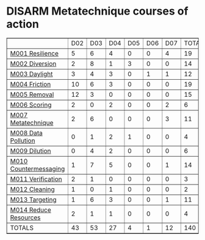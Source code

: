 # DISARM Metatechnique courses of action

<table border="1">
<tr>
<td> </td>
    <td>D02</td>
<td>D03</td>
<td>D04</td>
<td>D05</td>
<td>D06</td>
<td>D07</td>
<td>TOTALS</td></tr><tr>
<td><a href="../generated_pages/metatechniques/M001.md">M001 Resilience</a></td>
<td>5</td>
<td>6</td>
<td>4</td>
<td>0</td>
<td>0</td>
<td>4</td>
<td>19</td>
</tr>
<tr>
<td><a href="../generated_pages/metatechniques/M002.md">M002 Diversion</a></td>
<td>2</td>
<td>8</td>
<td>1</td>
<td>3</td>
<td>0</td>
<td>0</td>
<td>14</td>
</tr>
<tr>
<td><a href="../generated_pages/metatechniques/M003.md">M003 Daylight</a></td>
<td>3</td>
<td>4</td>
<td>3</td>
<td>0</td>
<td>1</td>
<td>1</td>
<td>12</td>
</tr>
<tr>
<td><a href="../generated_pages/metatechniques/M004.md">M004 Friction</a></td>
<td>10</td>
<td>6</td>
<td>3</td>
<td>0</td>
<td>0</td>
<td>0</td>
<td>19</td>
</tr>
<tr>
<td><a href="../generated_pages/metatechniques/M005.md">M005 Removal</a></td>
<td>12</td>
<td>3</td>
<td>0</td>
<td>0</td>
<td>0</td>
<td>0</td>
<td>15</td>
</tr>
<tr>
<td><a href="../generated_pages/metatechniques/M006.md">M006 Scoring</a></td>
<td>2</td>
<td>0</td>
<td>2</td>
<td>0</td>
<td>0</td>
<td>2</td>
<td>6</td>
</tr>
<tr>
<td><a href="../generated_pages/metatechniques/M007.md">M007 Metatechnique</a></td>
<td>2</td>
<td>6</td>
<td>0</td>
<td>0</td>
<td>0</td>
<td>3</td>
<td>11</td>
</tr>
<tr>
<td><a href="../generated_pages/metatechniques/M008.md">M008 Data Pollution</a></td>
<td>0</td>
<td>1</td>
<td>2</td>
<td>1</td>
<td>0</td>
<td>0</td>
<td>4</td>
</tr>
<tr>
<td><a href="../generated_pages/metatechniques/M009.md">M009 Dilution</a></td>
<td>0</td>
<td>4</td>
<td>2</td>
<td>0</td>
<td>0</td>
<td>0</td>
<td>6</td>
</tr>
<tr>
<td><a href="../generated_pages/metatechniques/M010.md">M010 Countermessaging</a></td>
<td>1</td>
<td>7</td>
<td>5</td>
<td>0</td>
<td>0</td>
<td>1</td>
<td>14</td>
</tr>
<tr>
<td><a href="../generated_pages/metatechniques/M011.md">M011 Verification</a></td>
<td>2</td>
<td>1</td>
<td>0</td>
<td>0</td>
<td>0</td>
<td>0</td>
<td>3</td>
</tr>
<tr>
<td><a href="../generated_pages/metatechniques/M012.md">M012 Cleaning</a></td>
<td>1</td>
<td>0</td>
<td>1</td>
<td>0</td>
<td>0</td>
<td>0</td>
<td>2</td>
</tr>
<tr>
<td><a href="../generated_pages/metatechniques/M013.md">M013 Targeting</a></td>
<td>1</td>
<td>6</td>
<td>3</td>
<td>0</td>
<td>0</td>
<td>1</td>
<td>11</td>
</tr>
<tr>
<td><a href="../generated_pages/metatechniques/M014.md">M014 Reduce Resources</a></td>
<td>2</td>
<td>1</td>
<td>1</td>
<td>0</td>
<td>0</td>
<td>0</td>
<td>4</td>
</tr>
<tr>
<td>TOTALS</td>
<td>43</td>
<td>53</td>
<td>27</td>
<td>4</td>
<td>1</td>
<td>12</td>
<td>140</td>
</tr>
</table>
